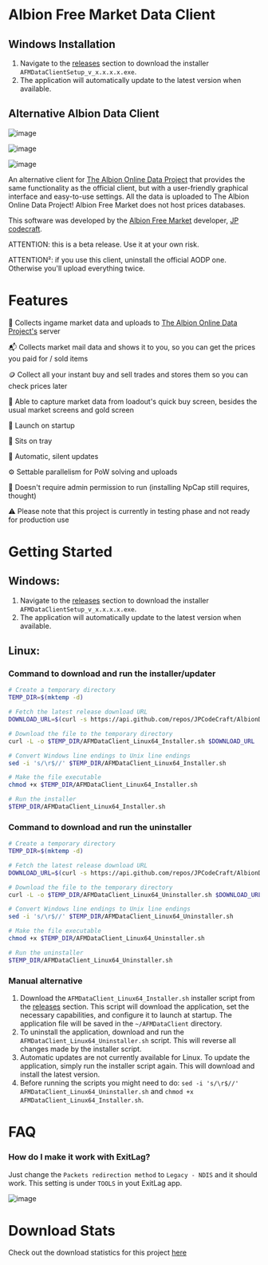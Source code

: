 # Albion Free Market Data Client

## Windows Installation

1. Navigate to the [releases](https://github.com/JPCodeCraft/AlbionDataAvalonia/releases) section to download the installer `AFMDataClientSetup_v_x.x.x.x.exe`.
2. The application will automatically update to the latest version when available.

## Alternative Albion Data Client

![image](https://github.com/user-attachments/assets/363773f0-f9c0-497d-83b0-79d41e407113)

![image](https://github.com/user-attachments/assets/0ed06288-e2f7-4c97-b68b-59dec3042019)

![image](https://github.com/user-attachments/assets/10725c38-8e8e-45f2-825d-4a88be23ca2d)

An alternative client for [The Albion Online Data Project](https://www.albion-online-data.com/) that provides the same functionality as the official client, but with a user-friendly graphical interface and easy-to-use settings.
All the data is uploaded to The Albion Online Data Project! Albion Free Market does not host prices databases.

This software was developed by the [Albion Free Market](https://albionfreemarket.com/) developer, [JP codecraft](https://jpcodecraft.com/).

ATTENTION: this is a beta release. Use it at your own risk.

ATTENTION²: if you use this client, uninstall the official AODP one. Otherwise you'll upload everything twice.

# Features

🧰 Collects ingame market data and uploads to [The Albion Online Data Project's](https://www.albion-online-data.com/) server

📬 Collects market mail data and shows it to you, so you can get the prices you paid for / sold items

🪙 Collect all your instant buy and sell trades and stores them so you can check prices later

📡 Able to capture market data from loadout's quick buy screen, besides the usual market screens and gold screen

🚀 Launch on startup

📌 Sits on tray

🔄 Automatic, silent updates

⚙️ Settable parallelism for PoW solving and uploads

🤌 Doesn't require admin permission to run (installing NpCap still requires, thought)

⚠️ Please note that this project is currently in testing phase and not ready for production use

# Getting Started

## Windows:

1. Navigate to the [releases](https://github.com/JPCodeCraft/AlbionDataAvalonia/releases) section to download the installer `AFMDataClientSetup_v_x.x.x.x.exe`.
2. The application will automatically update to the latest version when available.

## Linux:

### Command to download and run the installer/updater

```bash
# Create a temporary directory
TEMP_DIR=$(mktemp -d)

# Fetch the latest release download URL
DOWNLOAD_URL=$(curl -s https://api.github.com/repos/JPCodeCraft/AlbionDataAvalonia/releases/latest | jq -r '.assets[] | select(.name == "AFMDataClient_Linux64_Installer.sh") | .browser_download_url')

# Download the file to the temporary directory
curl -L -o $TEMP_DIR/AFMDataClient_Linux64_Installer.sh $DOWNLOAD_URL

# Convert Windows line endings to Unix line endings
sed -i 's/\r$//' $TEMP_DIR/AFMDataClient_Linux64_Installer.sh

# Make the file executable
chmod +x $TEMP_DIR/AFMDataClient_Linux64_Installer.sh

# Run the installer
$TEMP_DIR/AFMDataClient_Linux64_Installer.sh
```

### Command to download and run the uninstaller

```bash
# Create a temporary directory
TEMP_DIR=$(mktemp -d)

# Fetch the latest release download URL
DOWNLOAD_URL=$(curl -s https://api.github.com/repos/JPCodeCraft/AlbionDataAvalonia/releases/latest | jq -r '.assets[] | select(.name == "AFMDataClient_Linux64_Uninstaller.sh") | .browser_download_url')

# Download the file to the temporary directory
curl -L -o $TEMP_DIR/AFMDataClient_Linux64_Uninstaller.sh $DOWNLOAD_URL

# Convert Windows line endings to Unix line endings
sed -i 's/\r$//' $TEMP_DIR/AFMDataClient_Linux64_Uninstaller.sh

# Make the file executable
chmod +x $TEMP_DIR/AFMDataClient_Linux64_Uninstaller.sh

# Run the uninstaller
$TEMP_DIR/AFMDataClient_Linux64_Uninstaller.sh
```

### Manual alternative

1. Download the `AFMDataClient_Linux64_Installer.sh` installer script from the [releases](https://github.com/JPCodeCraft/AlbionDataAvalonia/releases) section. This script will download the application, set the necessary capabilities, and configure it to launch at startup. The application file will be saved in the `~/AFMDataClient` directory.
2. To uninstall the application, download and run the `AFMDataClient_Linux64_Uninstaller.sh` script. This will reverse all changes made by the installer script.
3. Automatic updates are not currently available for Linux. To update the application, simply run the installer script again. This will download and install the latest version.
4. Before running the scripts you might need to do: `sed -i 's/\r$//'  AFMDataClient_Linux64_Uninstaller.sh` and `chmod +x AFMDataClient_Linux64_Installer.sh`.

# FAQ

### How do I make it work with ExitLag?
Just change the `Packets redirection method` to `Legacy - NDIS` and it should work. This setting is under `TOOLS` in yout ExitLag app.

![image](https://github.com/JPCodeCraft/AlbionDataAvalonia/assets/11092613/94a76ea6-6023-40df-8d6e-e816e612befe)

# Download Stats
Check out the download statistics for this project [here](https://tooomm.github.io/github-release-stats/?username=jpcodecraft&repository=AlbionDataAvalonia)
